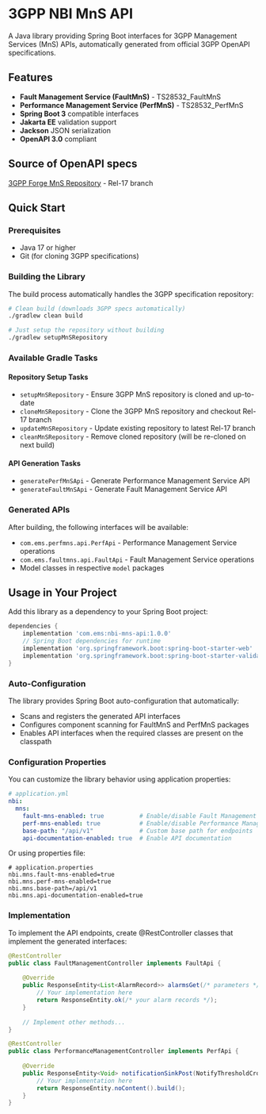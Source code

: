 
# 3GPP NBI MnS API

A Java library providing Spring Boot interfaces for 3GPP Management Services (MnS) APIs, automatically generated from official 3GPP OpenAPI specifications.

## Features

- **Fault Management Service (FaultMnS)** - TS28532_FaultMnS
- **Performance Management Service (PerfMnS)** - TS28532_PerfMnS
- **Spring Boot 3** compatible interfaces
- **Jakarta EE** validation support
- **Jackson** JSON serialization
- **OpenAPI 3.0** compliant

## Source of OpenAPI specs

[3GPP Forge MnS Repository](https://forge.3gpp.org/rep/sa5/MnS.git) - Rel-17 branch

## Quick Start

### Prerequisites

- Java 17 or higher
- Git (for cloning 3GPP specifications)

### Building the Library

The build process automatically handles the 3GPP specification repository:

```bash
# Clean build (downloads 3GPP specs automatically)
./gradlew clean build

# Just setup the repository without building
./gradlew setupMnSRepository
```

### Available Gradle Tasks

#### Repository Setup Tasks

- `setupMnSRepository` - Ensure 3GPP MnS repository is cloned and up-to-date
- `cloneMnSRepository` - Clone the 3GPP MnS repository and checkout Rel-17 branch
- `updateMnSRepository` - Update existing repository to latest Rel-17 branch
- `cleanMnSRepository` - Remove cloned repository (will be re-cloned on next build)

#### API Generation Tasks

- `generatePerfMnSApi` - Generate Performance Management Service API
- `generateFaultMnSApi` - Generate Fault Management Service API

### Generated APIs

After building, the following interfaces will be available:

- `com.ems.perfmns.api.PerfApi` - Performance Management Service operations
- `com.ems.faultmns.api.FaultApi` - Fault Management Service operations
- Model classes in respective `model` packages

## Usage in Your Project

Add this library as a dependency to your Spring Boot project:

```gradle
dependencies {
    implementation 'com.ems:nbi-mns-api:1.0.0'
    // Spring Boot dependencies for runtime
    implementation 'org.springframework.boot:spring-boot-starter-web'
    implementation 'org.springframework.boot:spring-boot-starter-validation'
}
```

### Auto-Configuration

The library provides Spring Boot auto-configuration that automatically:

- Scans and registers the generated API interfaces
- Configures component scanning for FaultMnS and PerfMnS packages
- Enables API interfaces when the required classes are present on the classpath

### Configuration Properties

You can customize the library behavior using application properties:

```yaml
# application.yml
nbi:
  mns:
    fault-mns-enabled: true          # Enable/disable Fault Management Service API
    perf-mns-enabled: true           # Enable/disable Performance Management Service API
    base-path: "/api/v1"             # Custom base path for endpoints
    api-documentation-enabled: true  # Enable API documentation
```

Or using properties file:

```properties
# application.properties
nbi.mns.fault-mns-enabled=true
nbi.mns.perf-mns-enabled=true
nbi.mns.base-path=/api/v1
nbi.mns.api-documentation-enabled=true
```

### Implementation

To implement the API endpoints, create @RestController classes that implement the generated interfaces:

```java
@RestController
public class FaultManagementController implements FaultApi {
    
    @Override
    public ResponseEntity<List<AlarmRecord>> alarmsGet(/* parameters */) {
        // Your implementation here
        return ResponseEntity.ok(/* your alarm records */);
    }
    
    // Implement other methods...
}

@RestController 
public class PerformanceManagementController implements PerfApi {
    
    @Override
    public ResponseEntity<Void> notificationSinkPost(NotifyThresholdCrossing notification) {
        // Your implementation here
        return ResponseEntity.noContent().build();
    }
}
```